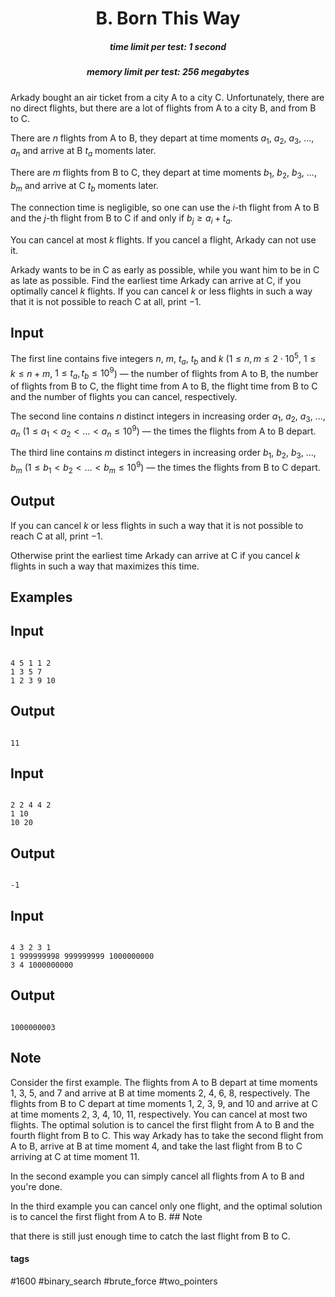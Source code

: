 <h1 style='text-align: center;'> B. Born This Way</h1>

<h5 style='text-align: center;'>time limit per test: 1 second</h5>
<h5 style='text-align: center;'>memory limit per test: 256 megabytes</h5>

Arkady bought an air ticket from a city A to a city C. Unfortunately, there are no direct flights, but there are a lot of flights from A to a city B, and from B to C.

There are $n$ flights from A to B, they depart at time moments $a_1$, $a_2$, $a_3$, ..., $a_n$ and arrive at B $t_a$ moments later.

There are $m$ flights from B to C, they depart at time moments $b_1$, $b_2$, $b_3$, ..., $b_m$ and arrive at C $t_b$ moments later.

The connection time is negligible, so one can use the $i$-th flight from A to B and the $j$-th flight from B to C if and only if $b_j \ge a_i + t_a$.

You can cancel at most $k$ flights. If you cancel a flight, Arkady can not use it.

Arkady wants to be in C as early as possible, while you want him to be in C as late as possible. Find the earliest time Arkady can arrive at C, if you optimally cancel $k$ flights. If you can cancel $k$ or less flights in such a way that it is not possible to reach C at all, print $-1$.

## Input

The first line contains five integers $n$, $m$, $t_a$, $t_b$ and $k$ ($1 \le n, m \le 2 \cdot 10^5$, $1 \le k \le n + m$, $1 \le t_a, t_b \le 10^9$) — the number of flights from A to B, the number of flights from B to C, the flight time from A to B, the flight time from B to C and the number of flights you can cancel, respectively.

The second line contains $n$ distinct integers in increasing order $a_1$, $a_2$, $a_3$, ..., $a_n$ ($1 \le a_1 < a_2 < \ldots < a_n \le 10^9$) — the times the flights from A to B depart.

The third line contains $m$ distinct integers in increasing order $b_1$, $b_2$, $b_3$, ..., $b_m$ ($1 \le b_1 < b_2 < \ldots < b_m \le 10^9$) — the times the flights from B to C depart.

## Output

If you can cancel $k$ or less flights in such a way that it is not possible to reach C at all, print $-1$.

Otherwise print the earliest time Arkady can arrive at C if you cancel $k$ flights in such a way that maximizes this time.

## Examples

## Input


```

4 5 1 1 2
1 3 5 7
1 2 3 9 10

```
## Output


```

11

```
## Input


```

2 2 4 4 2
1 10
10 20

```
## Output


```

-1

```
## Input


```

4 3 2 3 1
1 999999998 999999999 1000000000
3 4 1000000000

```
## Output


```

1000000003

```
## Note

Consider the first example. The flights from A to B depart at time moments $1$, $3$, $5$, and $7$ and arrive at B at time moments $2$, $4$, $6$, $8$, respectively. The flights from B to C depart at time moments $1$, $2$, $3$, $9$, and $10$ and arrive at C at time moments $2$, $3$, $4$, $10$, $11$, respectively. You can cancel at most two flights. The optimal solution is to cancel the first flight from A to B and the fourth flight from B to C. This way Arkady has to take the second flight from A to B, arrive at B at time moment $4$, and take the last flight from B to C arriving at C at time moment $11$.

In the second example you can simply cancel all flights from A to B and you're done.

In the third example you can cancel only one flight, and the optimal solution is to cancel the first flight from A to B. ## Note

 that there is still just enough time to catch the last flight from B to C.



#### tags 

#1600 #binary_search #brute_force #two_pointers 
